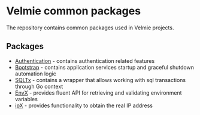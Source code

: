 # Velmie common packages

The repository contains common packages used in Velmie projects.

## Packages

- [Authentication](./authentication) - contains authentication related features
- [Bootstrap](./bootstrap) - contains application services startup and graceful shutdown automation logic
- [SQLTx](./sqltx) - contains a wrapper that allows working with sql transactions through Go context
- [EnvX](./envx) - provides fluent API for retrieving and validating environment variables
- [ipX](./ipx) - provides functionality to obtain the real IP address
